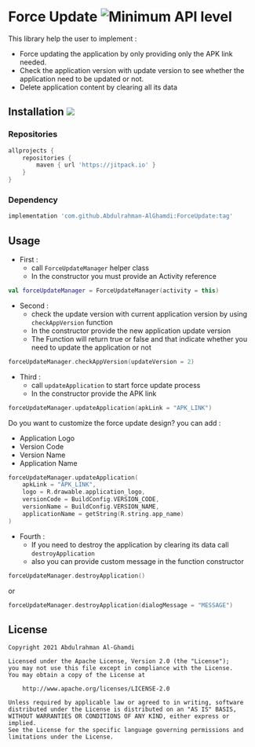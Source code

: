 # Force Update ![Minimum API level](https://img.shields.io/badge/API-23+-yellow)

This library help the user to implement :
* Force updating the application by only providing only the APK link needed. 
* Check the application version with update version to see whether the application need to be updated or not.
* Delete application content by clearing all its data

## Installation [![](https://jitpack.io/v/Abdulrahman-AlGhamdi/ForceUpdate.svg)](https://jitpack.io/#Abdulrahman-AlGhamdi/ForceUpdate)

### Repositories

```groovy
allprojects {
    repositories {
        maven { url 'https://jitpack.io' }
    }
}
```
### Dependency
```groovy
implementation 'com.github.Abdulrahman-AlGhamdi:ForceUpdate:tag'
```

## Usage

* First  : 
    * call `ForceUpdateManager` helper class
    * In the constructor you must provide an Activity reference

```kotlin
val forceUpdateManager = ForceUpdateManager(activity = this)
```

* Second : 
    * check the update version with current application version by using `checkAppVersion` function
    * In the constructor provide the new application update version
    * The Function will return true or false and that indicate whether you need to update the application or not

```kotlin
forceUpdateManager.checkAppVersion(updateVersion = 2)
```

* Third  : 
    * call `updateApplication` to start force update process
    * In the constructor provide the APK link

```kotlin
forceUpdateManager.updateApplication(apkLink = "APK_LINK")
```

Do you want to customize the force update design? you can add :
   * Application Logo
   * Version Code
   * Version Name
   * Application Name

```kotlin
forceUpdateManager.updateApplication(
    apkLink = "APK_LINK",
    logo = R.drawable.application_logo,
    versionCode = BuildConfig.VERSION_CODE,
    versionName = BuildConfig.VERSION_NAME,
    applicationName = getString(R.string.app_name)
)
```

* Fourth :
    * If you need to destroy the application by clearing its data call `destroyApplication`
    * also you can provide custom message in the function constructor

```kotlin
forceUpdateManager.destroyApplication()
```
or
```kotlin
forceUpdateManager.destroyApplication(dialogMessage = "MESSAGE")
```

## License

```
Copyright 2021 Abdulrahman Al-Ghamdi

Licensed under the Apache License, Version 2.0 (the "License");
you may not use this file except in compliance with the License.
You may obtain a copy of the License at

    http://www.apache.org/licenses/LICENSE-2.0

Unless required by applicable law or agreed to in writing, software
distributed under the License is distributed on an "AS IS" BASIS,
WITHOUT WARRANTIES OR CONDITIONS OF ANY KIND, either express or implied.
See the License for the specific language governing permissions and
limitations under the License.
```
